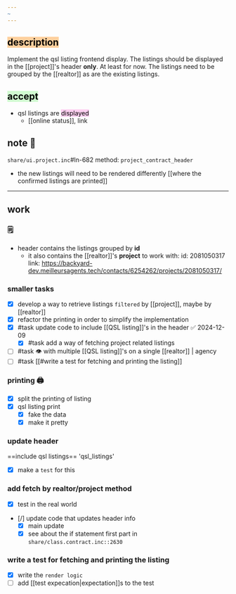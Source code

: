 ```yaml
---
~
---
```

## <mark style="background: #FFB86CA6;">description</mark>
Implement the qsl listing frontend display. The listings should be displayed in the [[project]]'s header **only**.
 At least for now.
The listings need to be grouped by the [[realtor]] as are the existing listings.
## <mark style="background: #BBFABBA6;">accept</mark>

- qsl listings are <mark style="background: #FFB8EBA6;">displayed</mark>
	- [[online status]], link
## note 📔
`share/ui.project.inc`#ln-682
method: `project_contract_header`
- the new listings will need to be rendered differently
[[where the confirmed listings are printed]]
---
## work

### 🗒
- header contains the listings grouped by **id**
	- it also contains the [[realtor]]'s
**project** to work with:
id: 2081050317
link: https://backyard-dev.meilleursagents.tech/contacts/6254262/projects/2081050317/

### smaller tasks
- [x]  develop a way to retrieve listings `filtered` by [[project]], maybe by [[realtor]]
- [x] refactor the printing in order to simplify the implementation
- [x] #task update code to include [[QSL listing]]'s in the header ✅ 2024-12-09
	- [x] #task add a way of fetching project related listings
- [ ] #task 👁 with multiple [[QSL listing]]'s on a single [[realtor]] | agency
- [ ] #task [[#write a test for fetching and printing the listing]]

### printing 🖨
- [x] split the printing of listing
- [x] qsl listing print
	- [x] fake the data
	- [x] make it pretty

### update header
==include qsl listings==
'qsl_listings'

- [x] make a `test` for this

### add fetch by realtor/project method
- [x] test in the real world
- [/] update code that updates header info
	- [x] main update
	- [x] see about the if statement first part in `share/class.contract.inc::2630`

### write a test for fetching and printing the listing
- [x] write the `render logic`
- [ ] add [[test expecation|expectation]]s to the test